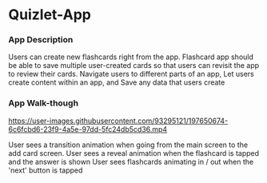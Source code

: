# Quizlet-App
### App Description
Users can create new flashcards right from the app. Flashcard app should be able to save multiple user-created cards so that users can revisit the app to review their cards. Navigate users to different parts of an app, Let users create content within an app, and Save any data that users create
### App Walk-though



https://user-images.githubusercontent.com/93295121/197650674-6c6fcbd6-23f9-4a5e-97dd-5fc24db5cd36.mp4



 User sees a transition animation when going from the main screen to the add card screen.
 User sees a reveal animation when the flashcard is tapped and the answer is shown
 User sees flashcards animating in / out when the 'next' button is tapped
